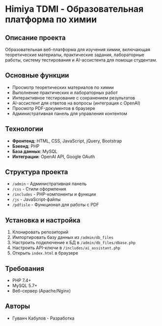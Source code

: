 # Himiya TDMI - Образовательная платформа по химии

## Описание проекта
Образовательная веб-платформа для изучения химии, включающая теоретические материалы, практические задания, лабораторные работы, систему тестирования и AI-ассистента для помощи студентам.

## Основные функции
- Просмотр теоретических материалов по химии
- Выполнение практических и лабораторных работ
- Интерактивное тестирование с сохранением результатов
- AI-ассистент для ответов на вопросы (интеграция с OpenAI)
- Просмотр PDF-документов в браузере
- Административная панель для управления контентом

## Технологии
- **Фронтенд**: HTML, CSS, JavaScript, jQuery, Bootstrap
- **Бэкенд**: PHP
- **База данных**: MySQL
- **Интеграции**: OpenAI API, Google OAuth

## Структура проекта
- `/admin` - Административная панель
- `/css` - Стили оформления
- `/includes` - PHP-компоненты и функции
- `/js` - JavaScript-файлы
- `/pdfisle` - Функционал для работы с PDF

## Установка и настройка
1. Клонировать репозиторий
2. Импортировать базу данных из `/admin/db_files`
3. Настроить подключение к БД в `/admin/db_files/dbase.php`
4. Настроить API-ключи в `/includes/ai_assistant.php`
5. Открыть `index.html` в браузере

## Требования
- PHP 7.4+
- MySQL 5.7+
- Веб-сервер (Apache/Nginx)

## Авторы
- Гуванч Кабулов - Разработка


